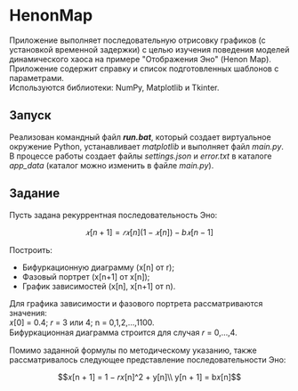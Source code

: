 # HenonМap
Приложение выполняет последовательную отрисовку графиков (с установкой временной задержки) с целью изучения поведения моделей динамического хаоса на примере "Отображения Эно" (Henon Мap).  
Приложение содержит справку и список подготовленных шаблонов с параметрами.  
Используются библиотеки: NumPy, Matplotlib и Tkinter.

## Запуск
Реализован командный файл ***run.bat***, который создает виртуальное окружение Python, устанавливает *matplotlib* и выполняет файл *main.py*.  
В процессе работы создает файлы *settings.json* и *error.txt* в каталоге *app_data* (каталог можно изменить в файле *main.py*).

## Задание
Пусть задана рекуррентная последовательность Эно:
```math
𝑥[n + 1] = 𝑟𝑥[n](1 − 𝑥[n]) − b𝑥[n − 1]
```
Построить:
- Бифуркационную диаграмму (x[n] от r);
- Фазовый портрет (x[n+1] от x[n]);
- График зависимостей (x[n], x[n+1] от n).

Для графика зависимости и фазового портрета рассматриваются значения:  
𝑥[0] = 0.4; 𝑟 = 3 или 4; n = 0,1,2,…,1100.  
Бифуркационная диаграмма строится для случая 𝑟 = 0,…,4.

Помимо заданной формулы по методическому указанию, также рассматривалось следующее представление последовательности Эно:
```math
𝑥[n + 1] = 1 − 𝑟𝑥[n]^2 + y[n]\\
y[n + 1] = b𝑥[n]
```
